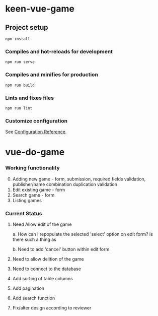 # keen-vue-game

## Project setup
```
npm install
```

### Compiles and hot-reloads for development
```
npm run serve
```

### Compiles and minifies for production
```
npm run build
```

### Lints and fixes files
```
npm run lint
```

### Customize configuration
See [Configuration Reference](https://cli.vuejs.org/config/).
# vue-do-game

### Working functionality
0. Adding new game - form, submission, required fields validation, publisher/name combination duplication validation
1. Edit existing game - form
2. Search game - form
3. Listing games

### Current Status
1. Need Allow edit of the game

    a. How can I repopulate the selected 'select' option on edit form? is there such a thing as 

    b. Need to add 'cancel' button within edit form
    
2. Need to allow delition of the game
3. Need to connect to the database
4. Add sorting of table columns
5. Add pagination
6. Add search function
7. Fix/alter design according to reviewer
